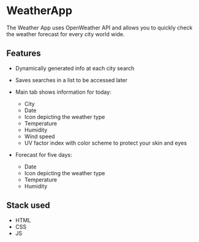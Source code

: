 # WeatherApp

The Weather App uses OpenWeather API and allows you to quickly check the weather forecast for every city world wide.

## Features

- Dynamically generated info at each city search
- Saves searches in a list to be accessed later

- Main tab shows information for today:
    - City
    - Date
    - Icon depicting the weather type
    - Temperature
    - Humidity
    - Wind speed
    - UV factor index with color scheme to protect your skin and eyes

- Forecast for five days:
    - Date
    - Icon depicting the weather type
    - Temperature
    - Humidity

## Stack used

- HTML
- CSS
- JS

